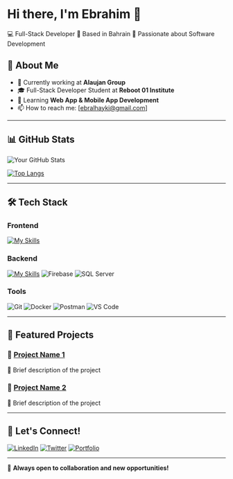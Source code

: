 # Hi there, I'm Ebrahim 👋

💻 Full-Stack Developer
📍 Based in Bahrain
🚀 Passionate about Software Development



## 🚀 About Me
- 🔭 Currently working at **Alaujan Group**
- 🎓 Full-Stack Developer Student at **Reboot 01 Institute**
- 🌱 Learning **Web App & Mobile App Development**
- 📫 How to reach me: [ebralhayki@gmail.com]

---

## 📊 GitHub Stats
![Your GitHub Stats](https://github-readme-stats.vercel.app/api?username=ealhayki&show_icons=true&theme=dark)

[![Top Langs](https://github-readme-stats.vercel.app/api/top-langs/?username=ealhayki&layout=compact&theme=dark)](https://github.com/ealhayki)

---

## 🛠 Tech Stack
### Frontend
[![My Skills](https://skillicons.dev/icons?i=html,css,js,react&theme=light)](https://skillicons.dev)

### Backend
[![My Skills](https://skillicons.dev/icons?i=golang,python,nodejs,expressjs)](https://skillicons.dev)
![Firebase](https://img.shields.io/badge/Firebase-FFCA28?style=for-the-badge&logo=firebase&logoColor=black)
![SQL Server](https://img.shields.io/badge/SQL_Server-CC2927?style=for-the-badge&logo=microsoft-sql-server&logoColor=white)

### Tools
![Git](https://img.shields.io/badge/Git-F05032?style=for-the-badge&logo=git&logoColor=white)
![Docker](https://img.shields.io/badge/Docker-2496ED?style=for-the-badge&logo=docker&logoColor=white)
![Postman](https://img.shields.io/badge/Postman-FF6C37?style=for-the-badge&logo=postman&logoColor=white)
![VS Code](https://img.shields.io/badge/VS_Code-007ACC?style=for-the-badge&logo=visual-studio-code&logoColor=white)

---

## 📌 Featured Projects
### 🔹 [Project Name 1](https://github.com/yourusername/project1)
🔹 Brief description of the project

### 🔹 [Project Name 2](https://github.com/yourusername/project2)
🔹 Brief description of the project

---

## 🤝 Let's Connect!
[![LinkedIn](https://img.shields.io/badge/LinkedIn-blue?style=for-the-badge&logo=linkedin)](https://linkedin.com/in/yourprofile)
[![Twitter](https://img.shields.io/badge/Twitter-blue?style=for-the-badge&logo=twitter)](https://twitter.com/yourhandle)
[![Portfolio](https://img.shields.io/badge/Portfolio-%23000000.svg?style=for-the-badge&logo=firefox)](https://yourportfolio.com)

---

🔹 **Always open to collaboration and new opportunities!**

